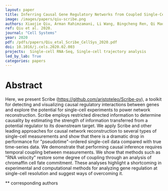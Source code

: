 ```yaml
---
layout: paper
title: Inferring Causal Gene Regulatory Networks from Coupled Single-Cell Expression Dynamics Using Scribe
image: /images/papers/qiu-scribe.png
authors: Xiaojie Qiu, Arman Rahimzamani, Li Wang, Bingcheng Ren, Qi Mao, Timothy Durham, José L. McFaline-Figueroa, Lauren M. Saunders, Cole Trapnell**, Sreeram Kannan**
ref: Qiu et al. 2020.
journal: "Cell Systems"
year: 2020
pdf: /pdfs/papers/Qiu_etal_Scribe_CellSys_2020.pdf
doi: 10.1016/j.cels.2020.02.003
projects:  Single-cell RNA-Seq, Single-cell trajectory analysis
led_by_lab: True
categories: papers
---
```


# Abstract

Here, we present Scribe (https://github.com/aristoteleo/Scribe-py), a toolkit for detecting and
visualizing causal regulatory interactions between genes and explore the potential for single-cell experiments to power network reconstruction. Scribe employs restricted directed information to determine causality by estimating the strength of information transferred from a potential regulator to its downstream target. We apply Scribe and other leading approaches for causal network reconstruction to several types of single-cell measurements and show that there is a dramatic drop in performance for "pseudotime"-ordered single-cell data compared with true time-series data. We demonstrate that performing causal inference requires temporal coupling between measurements. We show that methods such as "RNA velocity" restore some degree of coupling through an analysis of chromaffin cell fate commitment. These analyses highlight a shortcoming in experimental and computational methods for analyzing gene regulation at single-cell resolution and suggest ways of overcoming it.

\*\* corresponding authors
